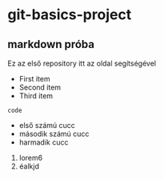 # git-basics-project
## markdown próba
Ez az első repository itt az oldal segítségével

- First item
- Second item
- Third item


`code`
* első számú cucc
* második számú cucc
* harmadik cucc

1. lorem6
2. éalkjd
